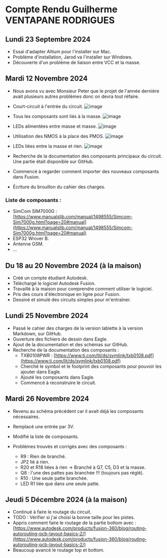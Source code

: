 # Compte Rendu Guilherme VENTAPANE RODRIGUES

## Lundi 23 Septembre 2024
- Essai d'adapter Altium pour l'installer sur Mac.
- Problème d'installation, Jarod va l'installer sur Windows.
- Découverte d'un problème de liaison entre VCC et la masse.

## Mardi 12 Novembre 2024
- Nous avons vu avec Monsieur Peter que le projet de l'année dernière avait plusieurs autres problèmes donc on devra tout réfaire.
- Court-circuit à l'entrée du circuit.
  ![image](https://github.com/user-attachments/assets/4c9664af-8ab2-4228-a892-88fa458c01a7)
- Tous les composants sont liés à la masse.
  ![image](https://github.com/user-attachments/assets/6b201a64-f41a-4265-9bcb-72407d0c83f5)
- LEDs alimentées entre masse et masse.
  ![image](https://github.com/user-attachments/assets/b70d72b0-e847-4489-95e2-e112881b2ec5)
- Utilisation des NMOS à la place des PMOS.
  ![image](https://github.com/user-attachments/assets/4eef47ae-e349-4b70-af49-58a68e484c0d)
- LEDs liées entre la masse et rien.
  ![image](https://github.com/user-attachments/assets/49a45590-99e6-4a7c-a344-1f0d12d132e3)  

- Recherche de la documentation des composants principaux du circuit. Une partie était disponible sur GitHub.
- Commencé à regarder comment importer des nouveaux composants dans Fusion.
- Écriture du brouillon du cahier des charges.

### Liste de composants :
- SimCom SIM7000G : [https://www.manualslib.com/manual/1498555/Simcom-Sim7000g.html?page=20#manual](https://www.manualslib.com/manual/1498555/Simcom-Sim7000g.html?page=20#manual)
- ESP32 Wrover B.
- Antenne GSM.
- ...

## Du 18 au 20 Novembre 2024 (à la maison)
- Créé un compte étudiant Autodesk.
- Téléchargé le logiciel Autodesk Fusion.
- Travaillé à la maison pour comprendre comment utiliser le logiciel.
- Pris des cours d'électronique en ligne pour Fusion.
- Dessiné et simulé des circuits simples pour m'entraîner.

## Lundi 25 Novembre 2024
- Passé le cahier des charges de la version lablette à la version Markdown, sur GitHub.
- Ouverture des fichiers de dessin dans Eagle.
- Ajout de la documentation et des schémas sur GitHub.
- Recherche de la documentation des composants :
  - TXB0108PWR : [https://www.ti.com/lit/ds/symlink/txb0108.pdf](https://www.ti.com/lit/ds/symlink/txb0108.pdf)
  - Cherché le symbol et le footprint des composants pour pouvoir les ajouter dans Eagle.
  - Ajouté les composants dans Eagle.
  - Commencé à reconstruire le circuit.

## Mardi 26 Novembre 2024
- Revenu au schéma précédent car il avait déjà les composants nécessaires.
- Remplacé une entrée par 3V.
- Modifié la liste de composants.

- Problèmes trouvés et corrigés avec des composants :
  - R9 : Rien de branché.
  - JP2 lié à rien.
  - R20 et R18 liées à rien -> Branché à Q7, C5, D3 et la masse.
  - Q8 : l'une des pattes pas branchée !!! (toujours pas réglé).
  - R10 : Une seule patte branchée.
  - LED R1 liée que dans une seule patte.

## Jeudi 5 Décembre 2024 (à la maison)
- Continué à faire le routage du circuit.
- TODO : Vérifier si j'ai choisi la bonne taille pour les pistes.
- Appris comment faire le routage de la partie bottom avec : [https://www.autodesk.com/products/fusion-360/blog/routing-autorouting-pcb-layout-basics-2/](https://www.autodesk.com/products/fusion-360/blog/routing-autorouting-pcb-layout-basics-2/)
- Beaucoup avancé le routage top et bottom.